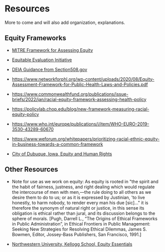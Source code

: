 # Resources
More to come and will also add organization, explanations.

## Equity Frameworks

- [MITRE Framework for Assessing Equity](https://github.com/w3c/equity-cg/blob/main/resources/A-Framework-for-Assessing-equity-in-federal-programs-and-Policies-V4a.pdf)
  
- [Equitable Evaluation Initiative](https://www.equitableeval.org/framework)

- [DEIA Guidance from Section508.gov](https://www.section508.gov/manage/deia-guidance/)

- https://www.networkforphl.org/wp-content/uploads/2020/08/Equity-Assessment-Framework-for-Public-Health-Laws-and-Policies.pdf

- https://www.commonwealthfund.org/publications/issue-briefs/2022/jan/racial-equity-framework-assessing-health-policy

- https://policylab.chop.edu/blog/new-framework-measuring-racial-equity-policy

- https://www.who.int/europe/publications/i/item/WHO-EURO-2019-3530-43289-60670
  
- https://www.weforum.org/whitepapers/prioritizing-racial-ethnic-equity-in-business-towards-a-common-framework 

- [City of Dubuque, Iowa, Equity and Human Rights](https://www.cityofdubuque.org/215/Equity-Human-Rights)
  
## Other Resources

- Note for use as we work on equity: As equity is rooted in "the spirit and the habit of fairness, justness, and right dealing which would regulate the intercourse of men with men,—the rule doing to all others as we desire them to do to us; or as it is expressed by Justinian, 'to live honestly, to harm nobody, to render every man his due [sic]…" it is therefore the synonym of natural right or justice, in this sense its obligation is ethical rather than jural, and its discussion belongs to the sphere of morals. [Pugh, Darrell L., “The Origins of Ethical Frameworks in Public Administration”, in
Ethical Frontiers in Public Management: Seeking New Strategies for Resolving
Ethical Dilemmas, James S. Bowmen, Editor, Jossey-Bass Publishers, San Francisco,
1991.]

- [Northwestern University, Kellogg School, Equity Essentials](https://www.kellogg.northwestern.edu/executive-education/individual-programs/nonprofit-programs/equity-essentials.aspx)

